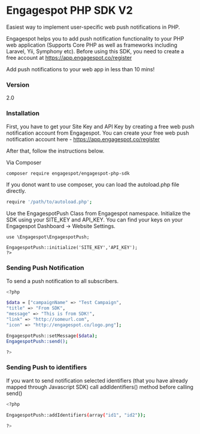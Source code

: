 # Engagespot PHP SDK V2

Easiest way to implement user-specific web push notifications in PHP.

Engagespot helps you to add push notification functionality to your PHP web application (Supports Core PHP as well as frameworks including Laravel, Yii, Symphony etc). Before using this SDK, you need to create a free account at https://app.engagespot.co/register

Add push notifications to your web app in less than 10 mins!

### Version
2.0

### Installation

First, you have to get your Site Key and API Key by creating a free web push notification account from Engagespot. You can create your free web push notification account here - https://app.engagespot.co/register

After that, follow the instructions below.

Via Composer

```sh
composer require engagespot/engagespot-php-sdk
```

If you donot want to use composer, you can load the autoload.php file directly.

```sh
require '/path/to/autoload.php';
```

Use the EngagespotPush Class from Engagespot namespace.
Initialize the SDK using your SITE_KEY and API_KEY.
You can find your keys on your Engagespot Dashboard -> Website Settings.

```
use \Engagespot\EngagespotPush;

EngagespotPush::initialize('SITE_KEY','API_KEY');
?>
```

### Sending Push Notification

To send a push notification to all subscribers.

```sh
<?php

$data = ["campaignName" => "Test Campaign",
"title" => "From SDK", 
"message" => "This is from SDK!", 
"link" => "http://someurl.com", 
"icon" => "http://engagespot.co/logo.png"];

EngagespotPush::setMessage($data);
EngagespotPush::send();

?>
```

### Sending Push to identifiers

If you want to send notification selected identifiers (that you have already mapped through Javascript SDK) call addIdentifiers() method before calling send()

```sh
<?php

EngagespotPush::addIdentifiers(array("id1", "id2"));

?>
```
